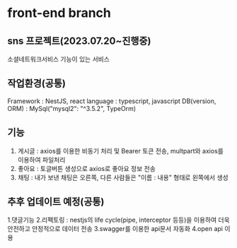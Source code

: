 # front-end branch

## sns 프로젝트(2023.07.20~진행중)
소셜네트워크서비스 기능이 있는 서비스

## 작업환경(공통)
Framework : NestJS, react
language : typescript, javascript
DB(version, ORM) : MySql("mysql2": "^3.5.2", TypeOrm)

## 기능
1. 게시글 : axios를 이용한 비동기 처리 및 Bearer 토큰 전송, multpart와 axios를 이용하여 파일처리
3. 좋아요 : 토글버튼 생성으로 axios로 좋아요 정보 전송
4. 채팅 : 내가 보낸 채팅은 오른쪽, 다른 사람들은 "이름 : 내용" 형태로 왼쪽에서 생성

## 추후 업데이트 예정(공통)
1.댓글기능
2.리펙토링 : nestjs의 life cycle(pipe, interceptor 등등)을 이용하여 더욱 안전하고 안정적으로 데이터 전송
3.swagger를 이용한 api문서 자동화
4.open api 이용
